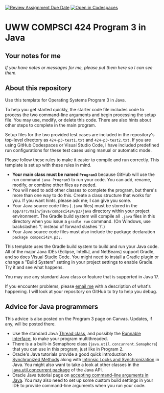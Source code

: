 [![Review Assignment Due Date](https://classroom.github.com/assets/deadline-readme-button-24ddc0f5d75046c5622901739e7c5dd533143b0c8e959d652212380cedb1ea36.svg)](https://classroom.github.com/a/0Arn_6wA)
[![Open in Codespaces](https://classroom.github.com/assets/launch-codespace-7f7980b617ed060a017424585567c406b6ee15c891e84e1186181d67ecf80aa0.svg)](https://classroom.github.com/open-in-codespaces?assignment_repo_id=14923361)
# UWW COMPSCI 424 Program 3 in Java

## Your notes for me

*If you have notes or messages for me, please put them here so I can see them.*

## About this repository

Use this template for Operating Systems Program 3 in Java.

To help you get started quickly, the starter code file includes code to process the two command-line arguments and begin processing the setup file. You may use, modify, or delete this code. There are also hints about other steps to complete in the main program.

Setup files for the two provided test cases are included in the repository's top-level directory as `424-p3-test1.txt` and `424-p3-test2.txt`. If you are using GitHub Codespaces or Visual Studio Code, I have included predefined run configurations for these test cases using manual or automatic mode.

Please follow these rules to make it easier to compile and run correctly. This template is set up with these rules in mind.

* **Your main class must be named `Program3`** because GitHub will use the run command `java Program3` to run your code. You can add, rename, modify, or combine other files as needed. 
* You will need to add other classes to complete the program, but there's more than one way to do this. Create a class structure that works for you. If you want hints, please ask me; I can give you some.
* Your Java source code files (`.java` files) must be stored in the `app/src/main/java/compsci424/p3/java` directory within your project environment. The Gradle build system will compile all `.java` files in this directory when you issue a `gradle run` command. (On Windows, use backslashes '\\' instead of forward slashes '/'.)
* Your Java source code files must also include the package declaration `package compsci424.p3;`.

This template uses the Gradle build system to build and run your Java code. All of the major Java IDEs (Eclipse, IntelliJ, and NetBeans) support Gradle, and so does Visual Studio Code. You might need to install a Gradle plugin or change a "Build System" setting in your project settings to enable Gradle. Try it and see what happens.

You may use any standard Java class or feature that is supported in Java 17.

If you encounter problems, please [email me](osterz@uww.edu) with a description of what's happening. I will look at your repository on GitHub to try to help you debug.

## Advice for Java programmers

This advice is also posted on the Program 3 page on Canvas. Updates, if any, will be posted there.

*   Use the standard Java [Thread class](https://docs.oracle.com/en/java/javase/15/docs/api/java.base/java/lang/Thread.html), and possibly the [Runnable interface](https://docs.oracle.com/en/java/javase/15/docs/api/java.base/java/lang/Runnable.html), to make your program multithreaded.
*   There is a a built-in Semaphore class (`java.util.concurrent.Semaphore`) that you can use in this program, just like in Program 2.
*   Oracle's Java tutorials provide a good quick introduction to [Synchronized Methods](https://docs.oracle.com/javase/tutorial/essential/concurrency/syncmeth.html) along with [Intrinsic Locks and Synchronization](https://docs.oracle.com/javase/tutorial/essential/concurrency/locksync.html) in Java. You might also want to take a look at other classes in the [java.util.concurrent package](https://docs.oracle.com/en/java/javase/15/docs/api/java.base/java/util/concurrent/package-summary.html) of the Java API.
*   Oracle Java tutorial page on [accepting command-line arguments in Java](https://docs.oracle.com/javase/tutorial/essential/environment/cmdLineArgs.html). You may also need to set up some custom build settings in your IDE to provide command-line arguments when you run your code.
